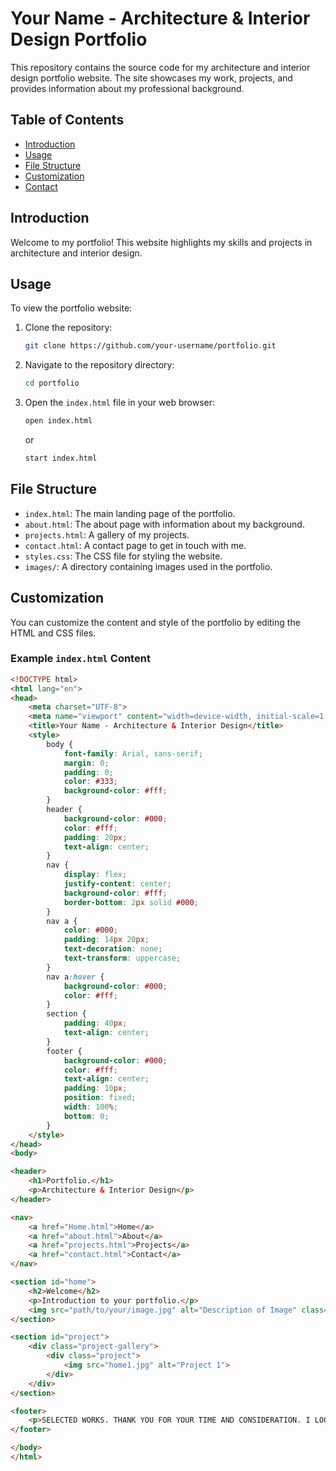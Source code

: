 # Your Name - Architecture & Interior Design Portfolio

This repository contains the source code for my architecture and interior design portfolio website. The site showcases my work, projects, and provides information about my professional background.

## Table of Contents

- [Introduction](#introduction)
- [Usage](#usage)
- [File Structure](#file-structure)
- [Customization](#customization)
- [Contact](#contact)

## Introduction

Welcome to my portfolio! This website highlights my skills and projects in architecture and interior design.

## Usage

To view the portfolio website:

1. Clone the repository:
    ```bash
    git clone https://github.com/your-username/portfolio.git
    ```
2. Navigate to the repository directory:
    ```bash
    cd portfolio
    ```
3. Open the `index.html` file in your web browser:
    ```bash
    open index.html
    ```
    or
    ```bash
    start index.html
    ```

## File Structure

- `index.html`: The main landing page of the portfolio.
- `about.html`: The about page with information about my background.
- `projects.html`: A gallery of my projects.
- `contact.html`: A contact page to get in touch with me.
- `styles.css`: The CSS file for styling the website.
- `images/`: A directory containing images used in the portfolio.

## Customization

You can customize the content and style of the portfolio by editing the HTML and CSS files.

### Example `index.html` Content

```html
<!DOCTYPE html>
<html lang="en">
<head>
    <meta charset="UTF-8">
    <meta name="viewport" content="width=device-width, initial-scale=1.0">
    <title>Your Name - Architecture & Interior Design</title>
    <style>
        body {
            font-family: Arial, sans-serif;
            margin: 0;
            padding: 0;
            color: #333;
            background-color: #fff;
        }
        header {
            background-color: #000;
            color: #fff;
            padding: 20px;
            text-align: center;
        }
        nav {
            display: flex;
            justify-content: center;
            background-color: #fff;
            border-bottom: 2px solid #000;
        }
        nav a {
            color: #000;
            padding: 14px 20px;
            text-decoration: none;
            text-transform: uppercase;
        }
        nav a:hover {
            background-color: #000;
            color: #fff;
        }
        section {
            padding: 40px;
            text-align: center;
        }
        footer {
            background-color: #000;
            color: #fff;
            text-align: center;
            padding: 10px;
            position: fixed;
            width: 100%;
            bottom: 0;
        }
    </style>
</head>
<body>

<header>
    <h1>Portfolio.</h1>
    <p>Architecture & Interior Design</p>
</header>

<nav>
    <a href="Home.html">Home</a>
    <a href="about.html">About</a>
    <a href="projects.html">Projects</a>
    <a href="contact.html">Contact</a>
</nav>

<section id="home">
    <h2>Welcome</h2>
    <p>Introduction to your portfolio.</p>
    <img src="path/to/your/image.jpg" alt="Description of Image" class="home-image">
</section>

<section id="project">
    <div class="project-gallery">
        <div class="project">
            <img src="home1.jpg" alt="Project 1">
        </div>
    </div>
</section>

<footer>
    <p>SELECTED WORKS. THANK YOU FOR YOUR TIME AND CONSIDERATION. I LOOK FORWARD TO HEARING FROM YOU SOON.</p>
</footer>

</body>
</html>

